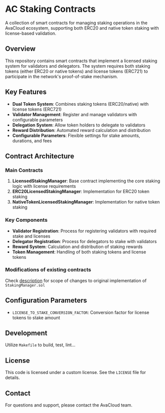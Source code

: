 # AC Staking Contracts

A collection of smart contracts for managing staking operations in the AvaCloud ecosystem, supporting both ERC20 and native token staking with license-based validation.

## Overview

This repository contains smart contracts that implement a licensed staking system for validators and delegators. The system requires both staking tokens (either ERC20 or native tokens) and license tokens (ERC721) to participate in the network's proof-of-stake mechanism.

## Key Features

- **Dual Token System**: Combines staking tokens (ERC20/native) with license tokens (ERC721)
- **Validator Management**: Register and manage validators with configurable parameters
- **Delegation System**: Allow token holders to delegate to validators
- **Reward Distribution**: Automated reward calculation and distribution
- **Configurable Parameters**: Flexible settings for stake amounts, durations, and fees

## Contract Architecture

### Main Contracts

1. **LicensedStakingManager**: Base contract implementing the core staking logic with license requirements
2. **ERC20LicensedStakingManager**: Implementation for ERC20 token staking
3. **NativeTokenLicensedStakingManager**: Implementation for native token staking

### Key Components

- **Validator Registration**: Process for registering validators with required stake and licenses
- **Delegator Registration**: Process for delegators to stake with validators
- **Reward System**: Calculation and distribution of staking rewards
- **Token Management**: Handling of both staking tokens and license tokens

### Modifications of existing contracts

Check [description](src/README.md) for scope of changes to original implementation of `StakingManager.sol`

## Configuration Parameters

- `LICENSE_TO_STAKE_CONVERSION_FACTOR`: Conversion factor for license tokens to stake amount

## Development

Utilize `Makefile` to build, test, lint...

## License

This code is licensed under a custom license. See the `LICENSE` file for details.

## Contact

For questions and support, please contact the AvaCloud team.